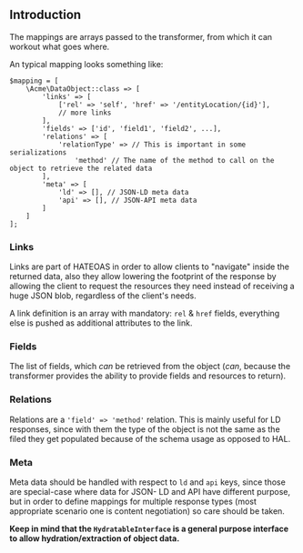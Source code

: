 ## Introduction

The mappings are arrays passed to the transformer, from which it can workout what goes where. 

An typical mapping looks something like:
```
$mapping = [
    \Acme\DataObject::class => [
        'links' => [
            ['rel' => 'self', 'href' => '/entityLocation/{id}'],
            // more links
        ],
        'fields' => ['id', 'field1', 'field2', ...],
        'relations' => [
            'relationType' => // This is important in some serializations
                'method' // The name of the method to call on the object to retrieve the related data
        ],
        'meta' => [
            'ld' => [], // JSON-LD meta data
            'api' => [], // JSON-API meta data
        ]
    ]
];
```

### Links
 Links are part of HATEOAS in order to allow clients to "navigate" inside the returned data, also they allow lowering the footprint of the response by allowing the client to request the resources they need instead of receiving a huge JSON blob, regardless of the client's needs.
 
 A link definition is an array with mandatory: `rel` & `href` fields, everything else is pushed as additional attributes to the link.
 
### Fields
 The list of fields, which *can* be retrieved from the object (*can*, because the transformer provides the ability to provide fields and resources to return).
 
 
### Relations
 Relations are a `'field' => 'method'` relation. This is mainly useful for LD responses, since with them the type of the object is not the same as the filed they get populated because of the schema usage as opposed to HAL.
 
 
### Meta
 Meta data should be handled with respect to `ld` and `api` keys, since those are special-case where data for JSON- LD and API have different purpose, but in order to define mappings for multiple response types (most appropriate scenario one is content negotiation) so care should be taken.

**Keep in mind that the `HydratableInterface` is a general purpose interface to allow hydration/extraction of object data.**
